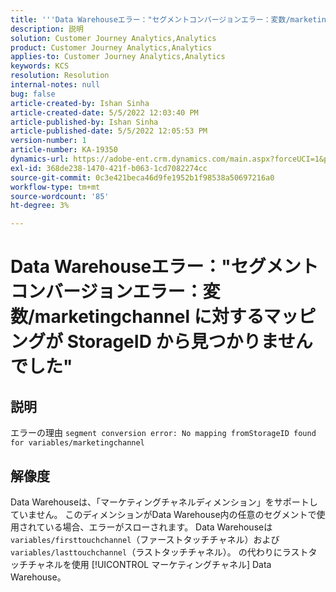```yaml
---
title: '''Data Warehouseエラー："セグメントコンバージョンエラー：変数/marketingchannel`に対するマッピングが StorageID から見つかりませんでした'
description: 説明
solution: Customer Journey Analytics,Analytics
product: Customer Journey Analytics,Analytics
applies-to: Customer Journey Analytics,Analytics
keywords: KCS
resolution: Resolution
internal-notes: null
bug: false
article-created-by: Ishan Sinha
article-created-date: 5/5/2022 12:03:40 PM
article-published-by: Ishan Sinha
article-published-date: 5/5/2022 12:05:53 PM
version-number: 1
article-number: KA-19350
dynamics-url: https://adobe-ent.crm.dynamics.com/main.aspx?forceUCI=1&pagetype=entityrecord&etn=knowledgearticle&id=6b3d8862-6bcc-ec11-a7b5-6045bd00db25
exl-id: 368de238-1470-421f-b063-1cd7082274cc
source-git-commit: 0c3e421beca46d9fe1952b1f98538a50697216a0
workflow-type: tm+mt
source-wordcount: '85'
ht-degree: 3%

---
```


# Data Warehouseエラー：&quot;セグメントコンバージョンエラー：変数/marketingchannel に対するマッピングが StorageID から見つかりませんでした&quot;

## 説明

エラーの理由 `segment conversion error: No mapping fromStorageID found for variables/marketingchannel`

## 解像度


Data Warehouseは、「マーケティングチャネルディメンション」をサポートしていません。 このディメンションがData Warehouse内の任意のセグメントで使用されている場合、エラーがスローされます。 Data Warehouseは `variables/firsttouchchannel`（ファーストタッチチャネル）および `variables/lasttouchchannel`（ラストタッチチャネル）。 の代わりにラストタッチチャネルを使用 [!UICONTROL マーケティングチャネル] Data Warehouse。
